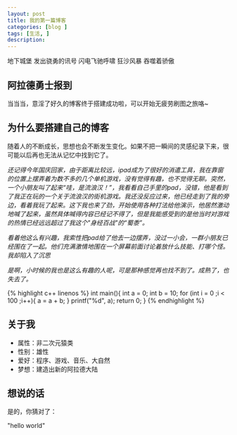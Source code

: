 ```yaml
---
layout: post
title: 我的第一篇博客
categories: [blog ]
tags: [生活, ]
description:  
---
```


地下城堡 发出骁勇的讯号 闪电飞驰呼啸 狂沙风暴 吞噬着骄傲

## 阿拉德勇士报到
当当当，意淫了好久的博客终于搭建成功啦，可以开始无疲劳刷图之旅咯~

## 为什么要搭建自己的博客
随着人的不断成长，思想也会不断发生变化。如果不把一瞬间的灵感纪录下来，很可能以后再也无法从记忆中找到它了。

*还记得今年国庆回家，由于距离比较远，ipad成为了很好的消遣工具，我在靠窗的位置上摆弄着为数不多的几个单机游戏，没有觉得有趣，也不觉得无聊。突然，一个小朋友叫了起来“哇，是流浪汉！”，我看看自己手里的pad，没错，他是看到了我正在玩的一个关于流浪汉的街机游戏。我还没反应过来，他已经走到了我的旁边，看着我玩了起来。这下我也来了劲，开始使用各种打法给他演示，他居然激动地喊了起来，虽然具体喊得内容已经记不得了，但是我能感受到的是他当时对游戏的热情已经远远超过了我这个"身经百战"的“蜀黍”。*

*看着他这么有兴趣，我索性把pad给了他去一边摆弄，没过一小会，一群小朋友已经围在了一起。他们充满激情地围在一个屏幕前面讨论着放什么技能、打哪个怪。我却陷入了沉思*

*是啊，小时候的我也是这么有趣的人呢，可是那种感觉再也找不到了。成熟了，也失去了。*

{% highlight c++ linenos %}
	int main(){
		int a = 0;
		int b = 10;
		for (int i = 0 ;i < 100 ;i++){
			a = a + b;
		}
		printf("%d", a);
		return 0;
	}
{% endhighlight %}

## 关于我
* 属性：非二次元猿类
* 性别：雄性
* 爱好：程序、游戏、音乐、大自然
* 梦想：建造出新的阿拉德大陆

## 想说的话
是的，你猜对了：

"hello world"

